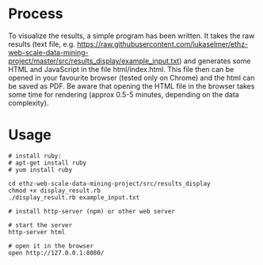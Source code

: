 # Process

To visualize the results, a simple program has been written. It takes the raw results (text file, e.g. https://raw.githubusercontent.com/lukaselmer/ethz-web-scale-data-mining-project/master/src/results_display/example_input.txt) and generates some HTML and JavaScript in the file html/index.html. This file then can be opened in your favourite browser (tested only on Chrome) and the html can be saved as PDF. Be aware that opening the HTML file in the browser takes some time for rendering (approx 0.5-5 minutes, depending on the data complexity).

# Usage

```
# install ruby:
# apt-get install ruby
# yum install ruby

cd ethz-web-scale-data-mining-project/src/results_display
chmod +x display_result.rb
./display_result.rb example_input.txt

# install http-server (npm) or other web server

# start the server
http-server html

# open it in the browser
open http://127.0.0.1:8080/
```

